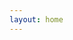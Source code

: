 ```yaml
---
layout: home
---
```


<script setup>

import VCard from './components/VCard.vue'
</script>

<VCard />
